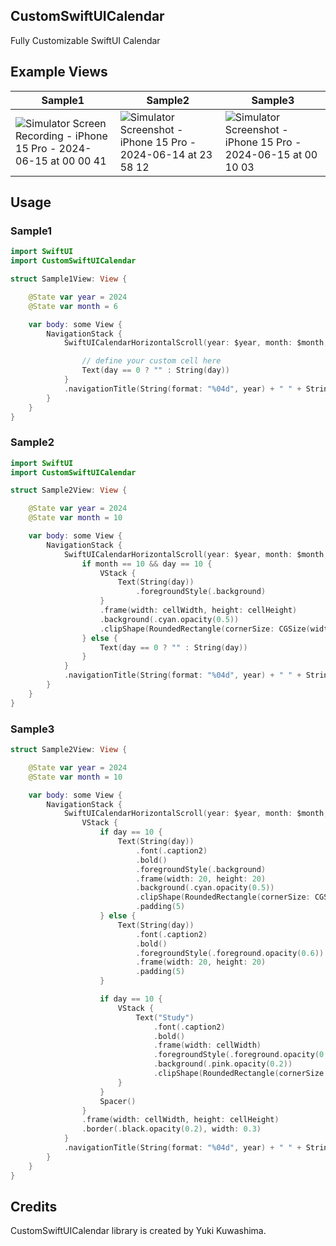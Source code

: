 ## CustomSwiftUICalendar

Fully Customizable SwiftUI Calendar

## Example Views

| Sample1 | Sample2 | Sample3 |
| - | - | - |
| ![Simulator Screen Recording - iPhone 15 Pro - 2024-06-15 at 00 00 41](https://github.com/yukiny0811/CustomSwiftUICalendar/assets/28947703/5ab09971-6df3-4454-ba16-c38c20f5cdc7) | ![Simulator Screenshot - iPhone 15 Pro - 2024-06-14 at 23 58 12](https://github.com/yukiny0811/CustomSwiftUICalendar/assets/28947703/5e2af3f6-91aa-4524-9e08-0526c1247d7e) | ![Simulator Screenshot - iPhone 15 Pro - 2024-06-15 at 00 10 03](https://github.com/yukiny0811/CustomSwiftUICalendar/assets/28947703/8a2b54fd-b625-437c-a73f-32cf7122f76f) |

## Usage

### Sample1

```Sample1View.swift
import SwiftUI
import CustomSwiftUICalendar

struct Sample1View: View {

    @State var year = 2024
    @State var month = 6

    var body: some View {
        NavigationStack {
            SwiftUICalendarHorizontalScroll(year: $year, month: $month, startsFromMonday: true){ year, month, day, cellWidth, cellHeight in

                // define your custom cell here
                Text(day == 0 ? "" : String(day))
            }
            .navigationTitle(String(format: "%04d", year) + " " + String(format: "%02d", month))
        }
    }
}
```

### Sample2

```Sample2View.swift
import SwiftUI
import CustomSwiftUICalendar

struct Sample2View: View {

    @State var year = 2024
    @State var month = 10

    var body: some View {
        NavigationStack {
            SwiftUICalendarHorizontalScroll(year: $year, month: $month, startsFromMonday: true){ year, month, day, cellWidth, cellHeight in
                if month == 10 && day == 10 {
                    VStack {
                        Text(String(day))
                            .foregroundStyle(.background)
                    }
                    .frame(width: cellWidth, height: cellHeight)
                    .background(.cyan.opacity(0.5))
                    .clipShape(RoundedRectangle(cornerSize: CGSize(width: 10, height: 10)))
                } else {
                    Text(day == 0 ? "" : String(day))
                }
            }
            .navigationTitle(String(format: "%04d", year) + " " + String(format: "%02d", month))
        }
    }
}
```

### Sample3

```Sample3View.swift
struct Sample2View: View {

    @State var year = 2024
    @State var month = 10

    var body: some View {
        NavigationStack {
            SwiftUICalendarHorizontalScroll(year: $year, month: $month, startsFromMonday: true){ year, month, day, cellWidth, cellHeight in
                VStack {
                    if day == 10 {
                        Text(String(day))
                            .font(.caption2)
                            .bold()
                            .foregroundStyle(.background)
                            .frame(width: 20, height: 20)
                            .background(.cyan.opacity(0.5))
                            .clipShape(RoundedRectangle(cornerSize: CGSize(width: 10, height: 10)))
                            .padding(5)
                    } else {
                        Text(String(day))
                            .font(.caption2)
                            .bold()
                            .foregroundStyle(.foreground.opacity(0.6))
                            .frame(width: 20, height: 20)
                            .padding(5)
                    }

                    if day == 10 {
                        VStack {
                            Text("Study")
                                .font(.caption2)
                                .bold()
                                .frame(width: cellWidth)
                                .foregroundStyle(.foreground.opacity(0.6))
                                .background(.pink.opacity(0.2))
                                .clipShape(RoundedRectangle(cornerSize: CGSize(width: 3, height: 3)))
                        }
                    }
                    Spacer()
                }
                .frame(width: cellWidth, height: cellHeight)
                .border(.black.opacity(0.2), width: 0.3)
            }
            .navigationTitle(String(format: "%04d", year) + " " + String(format: "%02d", month))
        }
    }
}
```

## Credits

CustomSwiftUICalendar library is created by Yuki Kuwashima.
